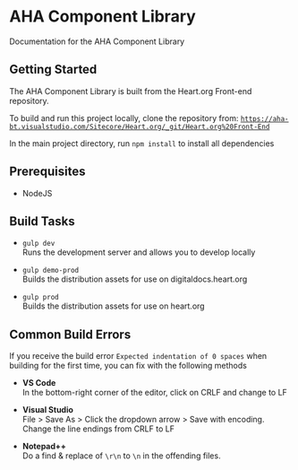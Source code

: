 # AHA Component Library

Documentation for the AHA Component Library

## Getting Started

The AHA Component Library is built from the Heart.org Front-end repository.

To build and run this project locally, clone the repository from: [`https://aha-bt.visualstudio.com/Sitecore/Heart.org/_git/Heart.org%20Front-End`](https://aha-bt.visualstudio.com/Sitecore/Heart.org/_git/Heart.org%20Front-End)

In the main project directory, run `npm install` to install all dependencies

## Prerequisites
* NodeJS

## Build Tasks


* `gulp dev`  
Runs the development server and allows you to develop locally

* `gulp demo-prod`  
Builds the distribution assets for use on digitaldocs.heart.org

* `gulp prod`  
Builds the distribution assets for use on heart.org

## Common Build Errors

If you receive the build error `Expected indentation of 0 spaces` when building for the first time, you can fix with the following methods

 * **VS Code**  
In the bottom-right corner of the editor, click on CRLF and change to LF

* **Visual Studio**  
File > Save As > Click the dropdown arrow > Save with encoding.  
Change the line endings from CRLF to LF

* **Notepad++**  
Do a find &amp; replace of `\r\n` to `\n` in the offending files.

